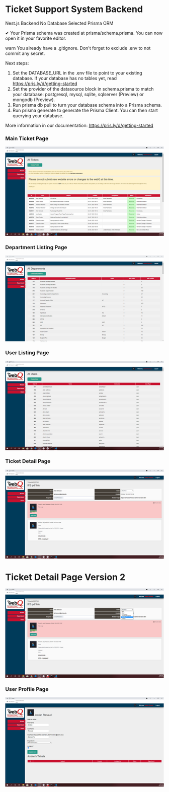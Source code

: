 # Ticket Support System Backend

Nest.js Backend
No Database Selected
Prisma ORM

✔ Your Prisma schema was created at prisma/schema.prisma. You can now open it in your favorite editor.

warn You already have a .gitignore. Don't forget to exclude .env to not commit any secret.

Next steps:
1. Set the DATABASE_URL in the .env file to point to your existing database. If your database has no tables yet, read https://pris.ly/d/getting-started
2. Set the provider of the datasource block in schema.prisma to match your database: postgresql, mysql, sqlite, sqlserver (Preview) or mongodb (Preview).
3. Run prisma db pull to turn your database schema into a Prisma schema.
4. Run prisma generate to generate the Prisma Client. You can then start querying your database.

More information in our documentation:
https://pris.ly/d/getting-started

### Main Ticket Page

![Main Ticket Page](../images/061c6292da800237a8b26d188e9c1512a7fc5c2a0c63dcede574ecd660d3ea29.png)  


### Department Listing Page


![Department Listing](../images/883088c6feb303a40e53e7609b7cb19fad43fbc6fd2516c303cef53765ddc847.png)  


### User Listing Page


![User Listing](../images/70cc404f841a8ced8075dd34f421cb007f71815ae8e00696013d3c9557d6052d.png)  


### Ticket Detail Page


![Ticket Detail](../images/4489bd67041c566ad9df630c77b5cdc6d225b71236ae612490e8dc4b387afb58.png)  


# Ticket Detail Page Version 2


![Ticket Detail 2](../images/993a3695fecff7bf69364294861057e68b381f6f5b84ce56501db5f37a0e8e97.png)  


### User Profile Page


![User Profile](../images/0fc3e4a514f567eddcb940be497d9e7d0b2e9f4167e0cb1f09d903f3056c88b4.png)  

